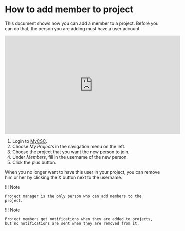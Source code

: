 # How to add member to project

This document shows how you can add a member to a project. Before you
can do that, the person you are adding must have a user account.

<iframe width="560" height="315" src="https://www.youtube.com/embed/QM-MlRs_pCk" frameborder="0" allow="accelerometer; autoplay; encrypted-media; gyroscope; picture-in-picture" allowfullscreen></iframe>

1. Login to [MyCSC](http://my.csc.fi).
1. Choose _My Projects_ in the navigation menu on the left.
1. Choose the project that you want the new person to join.
1. Under _Members_, fill in the username of the new person.
1. Click the plus button.

When you no longer want to have this user in your project, you can
remove him or her by clicking the X button next to the username.

!!! Note

    Project manager is the only person who can add members to the
    project.

!!! Note

    Project members get notifications when they are added to projects,
    but no notifications are sent when they are removed from it.
